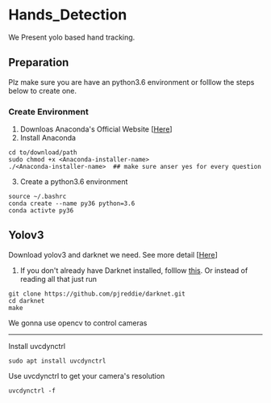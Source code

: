 # Hands_Detection
We Present yolo based hand tracking. 

## Preparation 
Plz make sure you are have an python3.6 environment or folllow the steps below to create one.

### Create Environment
1. Downloas Anaconda's Official Website [[Here](https://www.anaconda.com/distribution/)]
2. Install Anaconda
```
cd to/download/path
sudo chmod +x <Anaconda-installer-name>
./<Anaconda-installer-name>  ## make sure anser yes for every question
```
3. Create a python3.6 environment
```
source ~/.bashrc
conda create --name py36 python=3.6
conda activte py36
```
## Yolov3
Download yolov3 and darknet we need. See more detail [[Here](https://pjreddie.com/darknet/yolo/)]

1. If you don't already have Darknet installed, folllow [this](https://pjreddie.com/darknet/install/). Or instead of reading all that just run
```
git clone https://github.com/pjreddie/darknet.git
cd darknet
make
```











We gonna use opencv to control cameras 

---
Install uvcdynctrl
```
sudo apt install uvcdynctrl
```

Use uvcdynctrl to get your camera's resolution
```
uvcdynctrl -f
```
